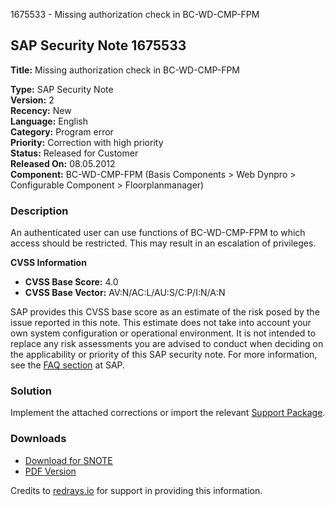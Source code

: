 1675533 - Missing authorization check in BC-WD-CMP-FPM

## SAP Security Note 1675533

**Title:** Missing authorization check in BC-WD-CMP-FPM

**Type:** SAP Security Note  
**Version:** 2  
**Recency:** New  
**Language:** English  
**Category:** Program error  
**Priority:** Correction with high priority  
**Status:** Released for Customer  
**Released On:** 08.05.2012  
**Component:** BC-WD-CMP-FPM (Basis Components > Web Dynpro > Configurable Component > Floorplanmanager)

### Description

An authenticated user can use functions of BC-WD-CMP-FPM to which access should be restricted. This may result in an escalation of privileges.

**CVSS Information**

- **CVSS Base Score:** 4.0  
- **CVSS Base Vector:** AV:N/AC:L/AU:S/C:P/I:N/A:N  

SAP provides this CVSS base score as an estimate of the risk posed by the issue reported in this note. This estimate does not take into account your own system configuration or operational environment. It is not intended to replace any risk assessments you are advised to conduct when deciding on the applicability or priority of this SAP security note. For more information, see the [FAQ section](https://me.sap.com/securitynotes/) at SAP.

### Solution

Implement the attached corrections or import the relevant [Support Package](https://me.sap.com/supportpackage/SAPKB73103).

### Downloads

- [Download for SNOTE](https://notesdownloads.sap.com/note/0040000009949552017)
- [PDF Version](https://userapps.support.sap.com/sap/support/sfm/notes/print/0001675533?language=en-US&token=BA494C226BCA95C02E83C0E540B5CC0C)

Credits to [redrays.io](https://redrays.io) for support in providing this information.